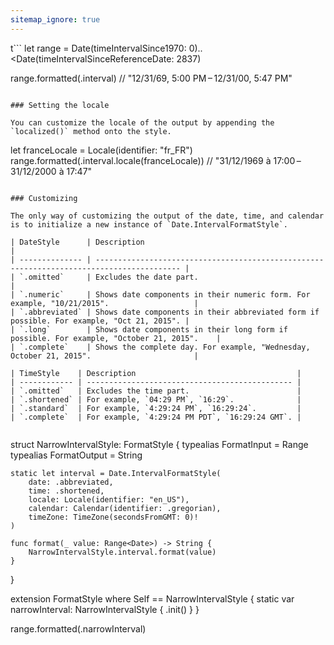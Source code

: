 ```yaml
---
sitemap_ignore: true
---
```

 t```
let range = Date(timeIntervalSince1970: 0)..<Date(timeIntervalSinceReferenceDate: 2837)

range.formatted(.interval) // "12/31/69, 5:00 PM – 12/31/00, 5:47 PM"
```

### Setting the locale

You can customize the locale of the output by appending the `localized()` method onto the style.

```
let franceLocale = Locale(identifier: "fr_FR")
range.formatted(.interval.locale(franceLocale)) // "31/12/1969 à 17:00 – 31/12/2000 à 17:47"
```

### Customizing

The only way of customizing the output of the date, time, and calendar is to initialize a new instance of `Date.IntervalFormatStyle`.

| DateStyle      | Description                                                                               |
| -------------- | ----------------------------------------------------------------------------------------- |
| `.omitted`     | Excludes the date part.                                                                   |
| `.numeric`     | Shows date components in their numeric form. For example, "10/21/2015".                   | 
| `.abbreviated` | Shows date components in their abbreviated form if possible. For example, "Oct 21, 2015". |
| `.long`        | Shows date components in their long form if possible. For example, "October 21, 2015".    |
| `.complete`    | Shows the complete day. For example, "Wednesday, October 21, 2015".                       |

| TimeStyle    | Description                                    |
| ------------ | ---------------------------------------------- |
| `.omitted`   | Excludes the time part.                        |
| `.shortened` | For example, `04:29 PM`, `16:29`.              |
| `.standard`  | For example, `4:29:24 PM`, `16:29:24`.         |
| `.complete`  | For example, `4:29:24 PM PDT`, `16:29:24 GMT`. | 


```
struct NarrowIntervalStyle: FormatStyle {
    typealias FormatInput = Range<Date>
    typealias FormatOutput = String

    static let interval = Date.IntervalFormatStyle(
        date: .abbreviated,
        time: .shortened,
        locale: Locale(identifier: "en_US"),
        calendar: Calendar(identifier: .gregorian),
        timeZone: TimeZone(secondsFromGMT: 0)!
    )

    func format(_ value: Range<Date>) -> String {
        NarrowIntervalStyle.interval.format(value)
    }
}

extension FormatStyle where Self == NarrowIntervalStyle {
    static var narrowInterval: NarrowIntervalStyle { .init() }
}

range.formatted(.narrowInterval)
```

